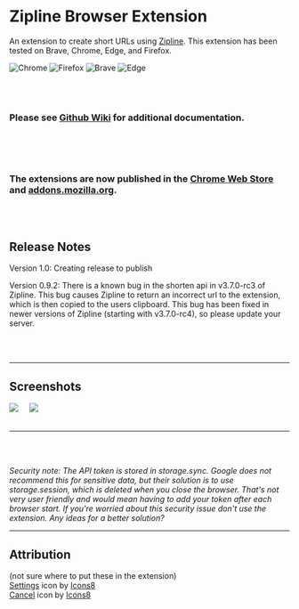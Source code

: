 # Zipline Browser Extension
An extension to create short URLs using [Zipline](https://zipline.diced.tech/). This extension has been tested on Brave, Chrome, Edge, and Firefox.

![Chrome](https://github.com/alrra/browser-logos/blob/main/src/chrome/chrome_64x64.png?raw=true)
![Firefox](https://github.com/alrra/browser-logos/blob/main/src/firefox/firefox_64x64.png?raw=true)
![Brave](https://github.com/alrra/browser-logos/blob/main/src/brave/brave_64x64.png?raw=true)
![Edge](https://github.com/alrra/browser-logos/blob/main/src/edge/edge_64x64.png?raw=true)

<br>
<br>

### Please see [Github Wiki](https://github.com/spencerhooks/ziplineextension/wiki) for additional documentation.

<br>
<br>
<br>

### The extensions are now published in the [Chrome Web Store](https://chrome.google.com/webstore/detail/zipline-url-shortener/aiohifpcfjjjfalokkbddcfnfdhgihld) and [addons.mozilla.org](https://addons.mozilla.org/en-US/firefox/addon/zipline-url-shortener/).

<br>
<br>

## Release Notes
Version 1.0: Creating release to publish

Version 0.9.2: There is a known bug in the shorten api in v3.7.0-rc3 of Zipline. This bug causes Zipline to return an incorrect url to the extension, which is then copied to the users clipboard. This bug has been fixed in newer versions of Zipline (starting with v3.7.0-rc4), so please update your server.

<br>
<br>

***

## Screenshots

<kbd><img src="https://h8ks.me/u/78uOHA.png"></kbd> &nbsp; &nbsp; <kbd><img src="https://h8ks.me/u/n2Xs1x.png"></kbd>
<br>
<br>
***


<br>
<br>

_Security note: The API token is stored in storage.sync. Google does not recommend this for sensitive data, but their solution is to use storage.session, which is deleted when you close the browser. That's not very user friendly and would mean having to add your token after each browser start. If you're worried about this security issue don't use the extension. Any ideas for a better solution?_


***
## Attribution
(not sure where to put these in the extension)  
<a target="_blank" href="https://icons8.com/icon/2969/settings">Settings</a> icon by <a target="_blank" href="https://icons8.com">Icons8</a> <br>
<a target="_blank" href="https://icons8.com/icon/7703/cancel">Cancel</a> icon by <a target="_blank" href="https://icons8.com">Icons8</a>
